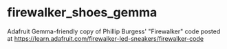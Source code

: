 firewalker_shoes_gemma
======================

Adafruit Gemma-friendly copy of Phillip Burgess' "Firewalker" code posted at https://learn.adafruit.com/firewalker-led-sneakers/firewalker-code
